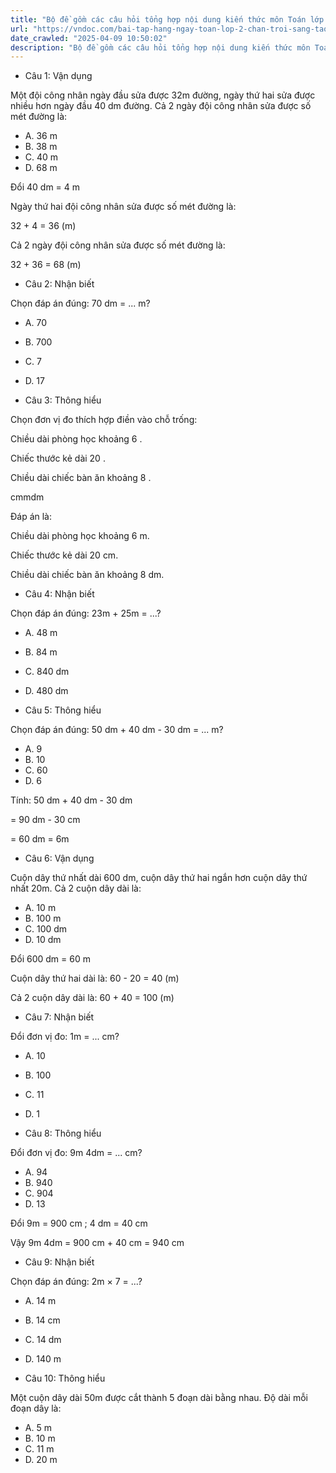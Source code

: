 ```yaml
---
title: "Bộ đề gồm các câu hỏi tổng hợp nội dung kiến thức môn Toán lớp 2 đã học ở Tuần 27: Mét trong chương trình Toán lớp 2 Tập 2 Chân trời sáng tạo, giúp các em ôn tập và luyện giải các dạng bài tập Toán lớp 2. Mời các em cùng luyện tập."
url: "https://vndoc.com/bai-tap-hang-ngay-toan-lop-2-chan-troi-sang-tao-tuan-27-thu-3-339269"
date_crawled: "2025-04-09 10:50:02"
description: "Bộ đề gồm các câu hỏi tổng hợp nội dung kiến thức môn Toán lớp 2 đã học ở Tuần 27: Mét trong chương trình Toán lớp 2 Tập 2 Chân trời sáng tạo, giúp các em ôn tập và luyện giải các dạng bài tập Toán lớp 2. Mời các em cùng luyện tập."
---
```


* Câu 1:  Vận dụng

Một đội công nhân ngày đầu sửa được 32m đường, ngày thứ hai sửa được nhiều hơn ngày đầu 40 dm đường. Cả 2 ngày đội công nhân sửa được số mét đường là:

  * A. 36 m 
  * B. 38 m 
  * C. 40 m 
  * D. 68 m 



Đổi 40 dm = 4 m

Ngày thứ hai đội công nhân sửa được số mét đường là:

32 + 4 = 36 (m)

Cả 2 ngày đội công nhân sửa được số mét đường là:

32 + 36 = 68 (m)

* Câu 2:  Nhận biết

Chọn đáp án đúng: 70 dm = ... m?

  * A. 70 
  * B. 700 
  * C. 7 
  * D. 17 



* Câu 3:  Thông hiểu

Chọn đơn vị đo thích hợp điền vào chỗ trống:

Chiều dài phòng học khoảng 6 .

Chiếc thước kẻ dài 20 .

Chiều dài chiếc bàn ăn khoảng 8 .

cmmdm

Đáp án là:

Chiều dài phòng học khoảng 6 m.

Chiếc thước kẻ dài 20 cm.

Chiều dài chiếc bàn ăn khoảng 8 dm.

* Câu 4:  Nhận biết

Chọn đáp án đúng: 23m + 25m = ...?

  * A. 48 m 
  * B. 84 m 
  * C. 840 dm 
  * D. 480 dm 



* Câu 5:  Thông hiểu

Chọn đáp án đúng: 50 dm + 40 dm - 30 dm = ... m?

  * A. 9 
  * B. 10 
  * C. 60 
  * D. 6 



Tính: 50 dm + 40 dm - 30 dm

= 90 dm - 30 cm

= 60 dm = 6m

* Câu 6:  Vận dụng

Cuộn dây thứ nhất dài 600 dm, cuộn dây thứ hai ngắn hơn cuộn dây thứ nhất 20m. Cả 2 cuộn dây dài là:

  * A. 10 m 
  * B. 100 m 
  * C. 100 dm 
  * D. 10 dm 



Đổi 600 dm = 60 m

Cuộn dây thứ hai dài là: 60 - 20 = 40 (m)

Cả 2 cuộn dây dài là: 60 + 40 = 100 (m)

* Câu 7:  Nhận biết

Đổi đơn vị đo: 1m = ... cm?

  * A. 10 
  * B. 100 
  * C. 11 
  * D. 1 



* Câu 8:  Thông hiểu

Đổi đơn vị đo: 9m 4dm = ... cm?

  * A. 94 
  * B. 940 
  * C. 904 
  * D. 13 



Đổi 9m = 900 cm ; 4 dm = 40 cm

Vậy 9m 4dm = 900 cm + 40 cm = 940 cm

* Câu 9:  Nhận biết

Chọn đáp án đúng: 2m × 7 = ...?

  * A. 14 m 
  * B. 14 cm 
  * C. 14 dm 
  * D. 140 m 



* Câu 10:  Thông hiểu

Một cuộn dây dài 50m được cắt thành 5 đoạn dài bằng nhau. Độ dài mỗi đoạn dây là:

  * A. 5 m 
  * B. 10 m 
  * C. 11 m 
  * D. 20 m 


